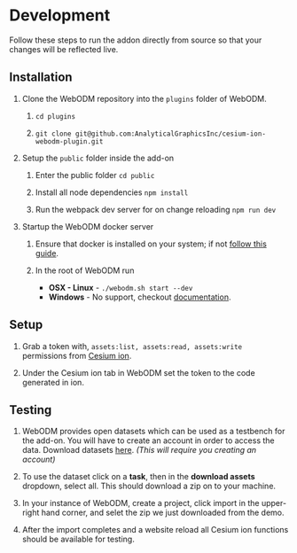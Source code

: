 # Development

Follow these steps to run the addon directly from source so that your changes will be reflected live.

## Installation

1. Clone the WebODM repository into the `plugins` folder of WebODM.

    1. `cd plugins`

    1. `git clone git@github.com:AnalyticalGraphicsInc/cesium-ion-webodm-plugin.git`

1. Setup the `public` folder inside the add-on

    1. Enter the public folder `cd public`

    1. Install all node dependencies `npm install`

    1. Run the webpack dev server for on change reloading `npm run dev`

1. Startup the WebODM docker server

    1. Ensure that docker is installed on your system; if not [follow this guide](https://docs.docker.com/v17.12/install/).

    1. In the root of WebODM run
        - **OSX - Linux** - `./webodm.sh start --dev`
        - **Windows** - No support, checkout [documentation](https://github.com/OpenDroneMap/WebODM#getting-started).

## Setup

1. Grab a token with, `assets:list, assets:read, assets:write` permissions from [Cesium ion](https://cesium.com/ion/tokens).

1. Under the Cesium ion tab in WebODM set the token to the code generated in ion.

## Testing

1. WebODM provides open datasets which can be used as a testbench for the add-on. You will have to create an account in order to access the data. Download datasets [here](https://demo.webodm.org/dashboard/). _(This will require you creating an account)_

1. To use the dataset click on a **task**, then in the **download assets** dropdown, select all. This should download a zip on to your machine.

1. In your instance of WebODM, create a project, click import in the upper-right hand corner, and selet the zip we just downloaded from the demo.

1. After the import completes and a website reload all Cesium ion functions should be available for testing.
